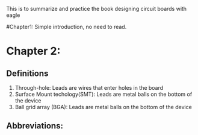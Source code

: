 This is to summarize and practice the book designing circuit boards with eagle

#Chapter1: Simple introduction, no need to read.
# Chapter 2:

## Definitions
  1. Through-hole: Leads are wires that enter holes in the board
  1. Surface Mount techology(SMT): Leads are metal balls on the bottom of the device
  1. Ball grid array (BGA): Leads are metal balls on the bottom of the device
  
## Abbreviations:
  
  
